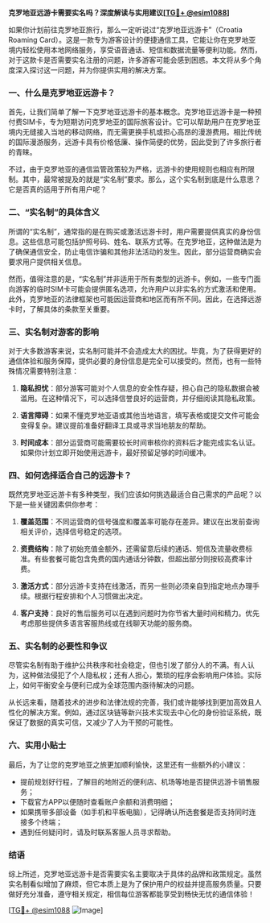 **克罗地亚远游卡需要实名吗？深度解读与实用建议[[TG💪+ @esim1088](https://t.me/s/esim1088)]**

如果你计划前往克罗地亚旅行，那么一定听说过“克罗地亚远游卡”（Croatia Roaming Card）。这是一款专为游客设计的便捷通信工具，它能让你在克罗地亚境内轻松使用本地网络服务，享受语音通话、短信和数据流量等便利功能。然而，对于这款卡是否需要实名注册的问题，许多游客可能会感到困惑。本文将从多个角度深入探讨这一问题，并为你提供实用的解决方案。

### 一、什么是克罗地亚远游卡？

首先，让我们简单了解一下克罗地亚远游卡的基本概念。克罗地亚远游卡是一种预付费SIM卡，专为短期访问克罗地亚的国际旅客设计。它可以帮助用户在克罗地亚境内无缝接入当地的移动网络，而无需更换手机或担心高昂的漫游费用。相比传统的国际漫游服务，远游卡具有价格低廉、操作简便的优势，因此受到了许多旅行者的青睐。

不过，由于克罗地亚的通信监管政策较为严格，远游卡的使用规则也相应有所限制。其中，最常被提及的就是“实名制”要求。那么，这个实名制到底是什么意思？它是否真的适用于所有用户呢？

### 二、“实名制”的具体含义

所谓的“实名制”，通常指的是在购买或激活远游卡时，用户需要提供真实的身份信息。这些信息可能包括护照号码、姓名、联系方式等。在克罗地亚，这种做法是为了确保通信安全，防止电信诈骗和其他非法活动的发生。因此，部分运营商确实会要求用户提供相关信息。

然而，值得注意的是，“实名制”并非适用于所有类型的远游卡。例如，一些专门面向游客的临时SIM卡可能会提供匿名选项，允许用户以非实名的方式激活和使用。此外，克罗地亚的法律框架也可能因运营商和地区而有所不同。因此，在选择远游卡时，了解具体的条款至关重要。

### 三、实名制对游客的影响

对于大多数游客来说，实名制可能并不会造成太大的困扰。毕竟，为了获得更好的通信体验和服务保障，提供必要的身份信息是完全可以接受的。然而，也有一些特殊情况需要特别注意：

1. **隐私担忧**：部分游客可能对个人信息的安全性存疑，担心自己的隐私数据会被滥用。在这种情况下，可以选择信誉良好的运营商，并仔细阅读其隐私政策。
   
2. **语言障碍**：如果不懂克罗地亚语或其他当地语言，填写表格或提交文件可能会变得复杂。建议提前准备好翻译工具或寻求当地朋友的帮助。

3. **时间成本**：部分运营商可能需要较长时间审核你的资料后才能完成实名认证。如果你计划立即开始使用远游卡，最好预留足够的时间缓冲。

### 四、如何选择适合自己的远游卡？

既然克罗地亚远游卡有多种类型，我们应该如何挑选最适合自己需求的产品呢？以下是一些关键因素供你参考：

1. **覆盖范围**：不同运营商的信号强度和覆盖率可能存在差异。建议在出发前查询相关评价，选择信号稳定的选项。
   
2. **资费结构**：除了初始充值金额外，还需留意后续的通话、短信及流量收费标准。有些套餐可能包含免费的国内通话分钟数，但超出部分则按较高费率计费。

3. **激活方式**：部分远游卡支持在线激活，而另一些则必须亲自到指定地点办理手续。根据行程安排和个人习惯做出决定。

4. **客户支持**：良好的售后服务可以在遇到问题时为你节省大量时间和精力。优先考虑那些提供多语言客服热线或在线聊天功能的服务商。

### 五、实名制的必要性和争议

尽管实名制有助于维护公共秩序和社会稳定，但也引发了部分人的不满。有人认为，这种做法侵犯了个人隐私权；还有人担心，繁琐的程序会影响用户体验。实际上，如何平衡安全与便利已成为全球范围内亟待解决的问题。

从长远来看，随着技术的进步和法律法规的完善，我们或许能够找到更加高效且人性化的解决方案。例如，通过区块链等新兴技术实现去中心化的身份验证系统，既保证了数据的真实可信，又减少了人为干预的可能性。

### 六、实用小贴士

最后，为了让您的克罗地亚之旅更加顺利愉快，这里还有一些额外的小建议：

- 提前规划好行程，了解目的地附近的便利店、机场等地是否提供远游卡销售服务；
- 下载官方APP以便随时查看账户余额和消费明细；
- 如果携带多部设备（如手机和平板电脑），记得确认所选套餐是否支持同时连接多个终端；
- 遇到任何疑问时，请及时联系客服人员寻求帮助。

### 结语

综上所述，克罗地亚远游卡是否需要实名主要取决于具体的品牌和政策规定。虽然实名制看似增加了麻烦，但它本质上是为了保护用户的权益并提高服务质量。只要做好充分准备，遵守相关规定，相信每位游客都能享受到畅快无忧的通信体验！

[[TG💪+ @esim1088](https://t.me/s/esim1088) ![Image](https://i.postimg.cc/4NQfJmqS/Snipaste-2025-05-13-00-14-12.png)]